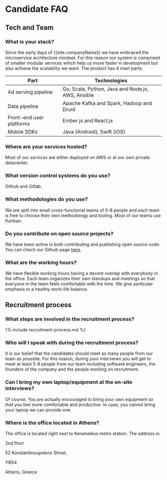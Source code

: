 # Candidate FAQ

## Tech and Team

### What is your stack?

Since the early days of {{site.companyName}} we have embraced the microservice architecture mindset. For this reason our system is comprised of smaller modular services which help us move faster in development but also achieve the scalability we want. The product has 4 main parts:

| Part | Technologies |
|---|---|
| Ad serving pipeline | Go, Scala, Python, Java and Node.js, AWS, Ansible |
| Data pipeline | Apache Kafka and Spark, Hadoop and Druid |
| Front-end user platforms | Ember.js and React.js |
| Mobile SDKs | Java (Android), Swift (iOS)  |

### Where are your services hosted?

Most of our services are either deployed on AWS or at our own private datacenter.

### What version control systems do you use?

Github and Gitlab.

### What methodologies do you use?

We are split into small cross-functional teams of 5-8 people and each team is free to choose their own methodology and tooling. Most of our teams use Kanban.

### Do you contribute on open source projects?

We have been active in both contributing and publishing open source code. You can check our Github page [here](https://github.com/Avocarrot).

### What are the working hours?

We have flexible working hours having a decent overlap with everybody in the office. Each team organizes their own standups and meetings so that everyone in the team feels comfortable with the time. We give particular emphasis to a healthy work-life balance.

## Recruitment process

### What steps are involved in the recruitment process?

{% include recruitment-process.md %}

### Who will I speak with during the recruitment process?

It is our belief that the candidates should meet as many people from our team as possible. For this reason, during your interviews you will get to meet at least 5-8 people from our team including software engineers, the founders of the company and the people working on recruitment. 

### Can I bring my own laptop/equipment at the on-site interviews?

Of course. You are actually encouraged to bring your own equipment so that you feel more comfortable and producitve. In case, you cannot bring your laptop we can provide one. 

### Where is the office located in Athens?

The office is located right next to Kerameikos metro station.
The address is: 

2nd floor

52 Konstantinoupoleos Street,

11854

Athens, Greece
